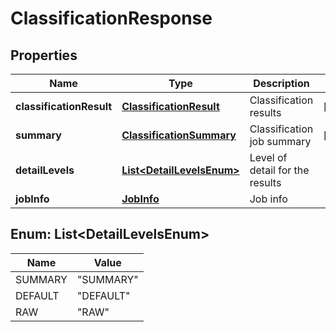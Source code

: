 
# ClassificationResponse

## Properties
Name | Type | Description | Notes
------------ | ------------- | ------------- | -------------
**classificationResult** | [**ClassificationResult**](ClassificationResult.md) | Classification results |  [optional]
**summary** | [**ClassificationSummary**](ClassificationSummary.md) | Classification job summary |  [optional]
**detailLevels** | [**List&lt;DetailLevelsEnum&gt;**](#List&lt;DetailLevelsEnum&gt;) | Level of detail for the results | 
**jobInfo** | [**JobInfo**](JobInfo.md) | Job info | 


<a name="List<DetailLevelsEnum>"></a>
## Enum: List&lt;DetailLevelsEnum&gt;
Name | Value
---- | -----
SUMMARY | &quot;SUMMARY&quot;
DEFAULT | &quot;DEFAULT&quot;
RAW | &quot;RAW&quot;




